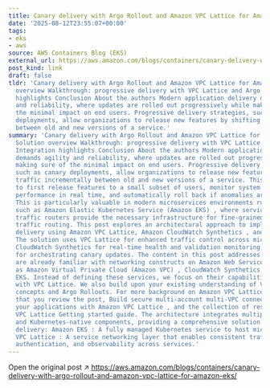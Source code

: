```yaml
---
title: Canary delivery with Argo Rollout and Amazon VPC Lattice for Amazon EKS
date: '2025-08-12T23:55:07+00:00'
tags:
- eks
- aws
source: AWS Containers Blog (EKS)
external_url: https://aws.amazon.com/blogs/containers/canary-delivery-with-argo-rollout-and-amazon-vpc-lattice-for-amazon-eks/
post_kind: link
draft: false
tldr: 'Canary delivery with Argo Rollout and Amazon VPC Lattice for Amazon EKS Solution
  overview Walkthrough: progressive delivery with VPC Lattice and Argo Rollouts Integration
  highlights Conclusion About the authors Modern application delivery demands agility
  and reliability, where updates are rolled out progressively while making sure of
  the minimal impact on end users. Progressive delivery strategies, such as canary
  deployments, allow organizations to release new features by shifting traffic incrementally
  between old and new versions of a service.'
summary: 'Canary delivery with Argo Rollout and Amazon VPC Lattice for Amazon EKS
  Solution overview Walkthrough: progressive delivery with VPC Lattice and Argo Rollouts
  Integration highlights Conclusion About the authors Modern application delivery
  demands agility and reliability, where updates are rolled out progressively while
  making sure of the minimal impact on end users. Progressive delivery strategies,
  such as canary deployments, allow organizations to release new features by shifting
  traffic incrementally between old and new versions of a service. This allows organizations
  to first release features to a small subset of users, monitor system behavior and
  performance in real time, and automatically roll back if anomalies are detected.
  This is particularly valuable in modern microservices environments running on platforms
  such as Amazon Elastic Kubernetes Service (Amazon EKS) , where service meshes and
  traffic routers provide the necessary infrastructure for fine-grained control over
  traffic routing. This post explores an architectural approach to implementing progressive
  delivery using Amazon VPC Lattice, Amazon CloudWatch Synthetics , and Argo Rollouts.
  The solution uses VPC Lattice for enhanced traffic control across microservices,
  CloudWatch Synthetics for real-time health and validation monitoring, and Argo Rollouts
  for orchestrating canary updates. The content in this post addresses readers who
  are already familiar with networking constructs on Amazon Web Services (AWS), such
  as Amazon Virtual Private Cloud (Amazon VPC) , CloudWatch Synthetics and Amazon
  EKS. Instead of defining these services, we focus on their capabilities and integration
  with VPC Lattice. We also build upon your existing understanding of VPC Lattice
  concepts and Argo Rollouts. For more background on Amazon VPC Lattice, we recommend
  that you review the post, Build secure multi-account multi-VPC connectivity for
  your applications with Amazon VPC Lattice , and the collection of resources in the
  VPC Lattice Getting started guide. The architecture integrates multiple AWS services
  and Kubernetes-native components, providing a comprehensive solution for progressive
  delivery: Amazon EKS : A fully managed Kubernetes service to host microservices.
  VPC Lattice : A service networking layer that enables consistent traffic routing,
  authentication, and observability across services.'
---
```

Open the original post ↗ https://aws.amazon.com/blogs/containers/canary-delivery-with-argo-rollout-and-amazon-vpc-lattice-for-amazon-eks/
